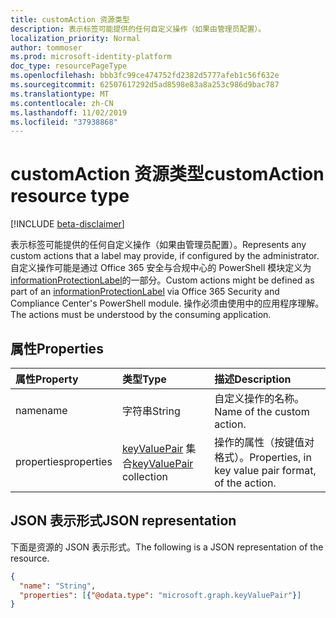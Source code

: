 ```yaml
---
title: customAction 资源类型
description: 表示标签可能提供的任何自定义操作（如果由管理员配置）。
localization_priority: Normal
author: tommoser
ms.prod: microsoft-identity-platform
doc_type: resourcePageType
ms.openlocfilehash: bbb3fc99ce474752fd2382d5777afeb1c56f632e
ms.sourcegitcommit: 62507617292d5ad8598e83a8a253c986d9bac787
ms.translationtype: MT
ms.contentlocale: zh-CN
ms.lasthandoff: 11/02/2019
ms.locfileid: "37938868"
---
```

# <a name="customaction-resource-type"></a><span data-ttu-id="736f5-103">customAction 资源类型</span><span class="sxs-lookup"><span data-stu-id="736f5-103">customAction resource type</span></span>

[!INCLUDE [beta-disclaimer](../../includes/beta-disclaimer.md)]

<span data-ttu-id="736f5-104">表示标签可能提供的任何自定义操作（如果由管理员配置）。</span><span class="sxs-lookup"><span data-stu-id="736f5-104">Represents any custom actions that a label may provide, if configured by the administrator.</span></span> <span data-ttu-id="736f5-105">自定义操作可能是通过 Office 365 安全与合规中心的 PowerShell 模块定义为[informationProtectionLabel](informationProtectionLabel.md)的一部分。</span><span class="sxs-lookup"><span data-stu-id="736f5-105">Custom actions might be defined as part of an [informationProtectionLabel](informationProtectionLabel.md) via Office 365 Security and Compliance Center's PowerShell module.</span></span> <span data-ttu-id="736f5-106">操作必须由使用中的应用程序理解。</span><span class="sxs-lookup"><span data-stu-id="736f5-106">The actions must be understood by the consuming application.</span></span>

## <a name="properties"></a><span data-ttu-id="736f5-107">属性</span><span class="sxs-lookup"><span data-stu-id="736f5-107">Properties</span></span>

| <span data-ttu-id="736f5-108">属性</span><span class="sxs-lookup"><span data-stu-id="736f5-108">Property</span></span>   | <span data-ttu-id="736f5-109">类型</span><span class="sxs-lookup"><span data-stu-id="736f5-109">Type</span></span>                                       | <span data-ttu-id="736f5-110">描述</span><span class="sxs-lookup"><span data-stu-id="736f5-110">Description</span></span>                                          |
| :--------- | :----------------------------------------- | :--------------------------------------------------- |
| <span data-ttu-id="736f5-111">name</span><span class="sxs-lookup"><span data-stu-id="736f5-111">name</span></span>       | <span data-ttu-id="736f5-112">字符串</span><span class="sxs-lookup"><span data-stu-id="736f5-112">String</span></span>                                     | <span data-ttu-id="736f5-113">自定义操作的名称。</span><span class="sxs-lookup"><span data-stu-id="736f5-113">Name of the custom action.</span></span>                           |
| <span data-ttu-id="736f5-114">properties</span><span class="sxs-lookup"><span data-stu-id="736f5-114">properties</span></span> | <span data-ttu-id="736f5-115">[keyValuePair](keyvaluepair.md) 集合</span><span class="sxs-lookup"><span data-stu-id="736f5-115">[keyValuePair](keyvaluepair.md) collection</span></span> | <span data-ttu-id="736f5-116">操作的属性（按键值对格式）。</span><span class="sxs-lookup"><span data-stu-id="736f5-116">Properties, in key value pair format, of the action.</span></span> |

## <a name="json-representation"></a><span data-ttu-id="736f5-117">JSON 表示形式</span><span class="sxs-lookup"><span data-stu-id="736f5-117">JSON representation</span></span>

<span data-ttu-id="736f5-118">下面是资源的 JSON 表示形式。</span><span class="sxs-lookup"><span data-stu-id="736f5-118">The following is a JSON representation of the resource.</span></span>

<!-- {
  "blockType": "resource",
  "optionalProperties": [

  ],
  "@odata.type": "microsoft.graph.customAction",
  "baseType": "microsoft.graph.informationProtectionAction"
}-->

```json
{
  "name": "String",
  "properties": [{"@odata.type": "microsoft.graph.keyValuePair"}]
}
```

<!-- uuid: 16cd6b66-4b1a-43a1-adaf-3a886856ed98
2019-02-04 14:57:30 UTC -->
<!-- {
  "type": "#page.annotation",
  "description": "customAction resource",
  "keywords": "",
  "section": "documentation",
  "tocPath": ""
}-->